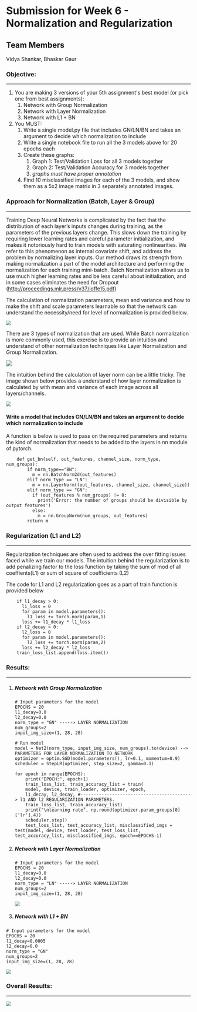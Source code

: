 # Submission for Week 6 - Normalization and Regularization

## Team Members

Vidya Shankar, Bhaskar Gaur



### Objective:

---

1. You are making 3 versions of your 5th assignment's best model (or pick one from best assignments):
   1. Network with Group Normalization
   2. Network with Layer Normalization
   3. Network with L1 + BN
2. You MUST:
   1. Write a single model.py file that includes GN/LN/BN and takes an argument to decide which normalization to include
   2. Write a single notebook file to run all the 3 models above for 20 epochs each
   3. Create these graphs:
      1. Graph 1: Test/Validation Loss for all 3 models together
      2. Graph 2: Test/Validation Accuracy for 3 models together
      3. *graphs must have proper annotation*
   4. Find 10 misclassified images for each of the 3 models, and show them as a 5x2 image matrix in 3 separately annotated images. 



### Approach for Normalization (Batch, Layer & Group)

---

Training Deep Neural Networks is complicated by the fact that the distribution of each layer’s inputs changes during training, as the parameters of the previous layers change. This slows down the training by requiring lower learning rates and careful parameter initialization, and makes it notoriously hard to train models with saturating nonlinearities. We refer to this phenomenon as internal covariate shift, and address the problem by normalizing layer inputs. Our method draws its strength from making normalization a part of the model architecture and performing the normalization for each training mini-batch. Batch Normalization allows us to use much higher learning rates and be less careful about initialization, and in some cases eliminates the need for Dropout (http://proceedings.mlr.press/v37/ioffe15.pdf)

The calculation of normalization parameters, mean and variance and how to make the shift and scale parameters learnable so that the network can understand the necessity/need for level of normalization is provided below. 

<img src="https://github.com/vvshankar78/DeepLearning/blob/master/Extensive%20VisionAI-EVA6/week6/images/Batch%20norm-equation.png?raw=false" style="zoom: 80%;" />

There are 3 types of normalization that are used. While Batch normalization is more commonly used, this exercise is to provide an intuition and understand of other normalization techniques like Layer Normalization and Group Normalization. 

<img src="https://github.com/vvshankar78/DeepLearning/blob/master/Extensive%20VisionAI-EVA6/week6/images/batch_norm_images.png?raw=false" style="zoom: 100%;" />

The intuition behind the calculation of layer norm can be a little tricky. The image shown below provides a understand of how layer normalization is calculated by with mean and variance of each image across all layers/channels.  

<img src="https://github.com/vvshankar78/DeepLearning/blob/master/Extensive%20VisionAI-EVA6/week6/images/Layer_Norm.png?raw=false" style="zoom: 80%;" />



#### Write a model that includes GN/LN/BN and takes an argument to decide which normalization to include

A function is below is used to pass on the required parameters and returns the kind of normalization that needs to be added to the layers in nn module of pytorch. 

```
    def get_bn(self, out_features, channel_size, norm_type, num_groups):
        if norm_type=="BN":
          m = nn.BatchNorm2d(out_features)
        elif norm_type == "LN":
          m = nn.LayerNorm((out_features, channel_size, channel_size))
        elif norm_type == "GN":
          if (out_features % num_groups) != 0:
            print('Error: the number of groups should be divisible by output features')
          else:
            m = nn.GroupNorm(num_groups, out_features)
        return m
```



### Regularization (L1 and L2)

---

Regularization techniques are often used to address the over fitting issues faced while we train our models. The intuition behind the regularization is to add penalizing factor to the loss function by taking the sum of mod of all coeffients(L1) or sum of square of coefficients (L2)

The code for L1 and L2 regularization goes as a part of train function is provided below



```
    if l1_decay > 0:
      l1_loss = 0
      for param in model.parameters():
        l1_loss += torch.norm(param,1)
      loss += l1_decay * l1_loss
    if l2_decay > 0:
      l2_loss = 0
      for param in model.parameters():
        l2_loss += torch.norm(param,2)
      loss += l2_decay * l2_loss
    train_loss_list.append(loss.item())
```



### Results:

---

1. ##### Network with Group Normalization

   ```
   # Input parameters for the model
   EPOCHS = 20
   l1_decay=0.0
   l2_decay=0.0
   norm_type = "GN" -----> LAYER NORMALIZATION
   num_groups=2
   input_img_size=(1, 28, 28)
   
   # Run model
   model = Net2(norm_type, input_img_size, num_groups).to(device) --> PARAMETERS FOR LAYER NORMALIZATION TO NETWORK
   optimizer = optim.SGD(model.parameters(), lr=0.1, momentum=0.9)
   scheduler = StepLR(optimizer, step_size=2, gamma=0.1)
   
   for epoch in range(EPOCHS):
       print("EPOCH:", epoch+1)
       train_loss_list, train_accuracy_list = train(
       model, device, train_loader, optimizer, epoch,
       l1_decay, l2_decay, #------------------------------------------> l1 AND l2 REGULARIZATION PARAMETERS. 
       train_loss_list, train_accuracy_list)
       print("\nlearning rate", np.round(optimizer.param_groups[0]['lr'],4))
       scheduler.step()
       test_loss_list, test_accuracy_list, misclassified_imgs = test(model, device, test_loader, test_loss_list, test_accuracy_list, misclassified_imgs, epoch==EPOCHS-1)
   ```

   

2. ##### Network with Layer Normalization

   ```
   # Input parameters for the model
   EPOCHS = 20
   l1_decay=0.0
   l2_decay=0.0
   norm_type = "LN" -----> LAYER NORMALIZATION
   num_groups=2
   input_img_size=(1, 28, 28)
   ```

   <img src="https://github.com/vvshankar78/DeepLearning/blob/master/Extensive%20VisionAI-EVA6/week6/images/misclassified_imgs_LN.png?raw=false" style="zoom: 80%;" />

3. ##### Network with L1 + BN

```
# Input parameters for the model
EPOCHS = 20
l1_decay=0.0005
l2_decay=0.0
norm_type = "GN"
num_groups=2
input_img_size=(1, 28, 28)
```

<img src="https://github.com/vvshankar78/DeepLearning/blob/master/Extensive%20VisionAI-EVA6/week6/images/misclassified_imgs_GN.png?raw=false" style="zoom: 80%;" />

### Overall Results:

---



<img src="https://github.com/vvshankar78/DeepLearning/blob/master/Extensive%20VisionAI-EVA6/week6/images/WhatsApp%20Image%202021-06-10%20at%2010.29.03.jpeg?raw=false" style="zoom: 80%;" />



